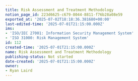 ```yaml
---
title: Risk Assessment and Treatment Methodology
notion_page_id: 223d6625-c679-8044-8811-f76b28a08e59
exported_at: '2025-07-02T18:18:36.381680+00:00'
last-edited-time: '2025-07-01T21:15:00.000Z'
ims:
- 'ISO/IEC 27001: Information Security Management System'
- 'ISO 31000: Risk Management System'
id: 112
created-time: '2025-07-01T21:15:00.000Z'
name: Risk Assessment and Treatment Methodology
publishing-status: Not started
date-created: '2025-07-01T21:15:00.000Z'
owner:
- Ryan Laird
---
```


